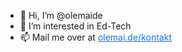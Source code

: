 - 👋 Hi, I’m @olemaide
- 👀 I’m interested in Ed-Tech
- 📫 Mail me over at <a href='olemai.de/kontakt' target='_blank' rel='noopener' style='color:#1073ff!important;'>olemai.de/kontakt</a>
